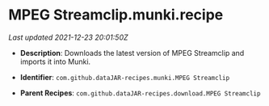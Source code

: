 # MPEG Streamclip.munki.recipe

_Last updated 2021-12-23 20:01:50Z_

- **Description**: Downloads the latest version of MPEG Streamclip and imports it into Munki.

- **Identifier**: `com.github.dataJAR-recipes.munki.MPEG Streamclip`

- **Parent Recipes**: `com.github.dataJAR-recipes.download.MPEG Streamclip`
